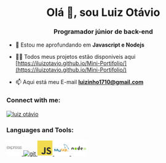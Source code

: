 <h1 align="center">Olá 👋, sou Luiz Otávio</h1>
<h3 align="center">Programador júnior de back-end</h3>

- 🌱 Estou me aprofundando em **Javascript e Nodejs**

- 👨‍💻 Todos meus projetos estão disponiveis aqui [https://iluizotavio.github.io/Mini-Portifolio/](https://iluizotavio.github.io/Mini-Portifolio/)

- 📫 Aqui está meu E-mail **luizinho1710@gmail.com**

<h3 align="left">Connect with me:</h3>
<p align="left">
<a href="https://linkedin.com/in/luiz otávio" target="blank"><img align="center" src="https://raw.githubusercontent.com/rahuldkjain/github-profile-readme-generator/master/src/images/icons/Social/linked-in-alt.svg" alt="luiz otávio" height="30" width="40" /></a>
</p>

<h3 align="left">Languages and Tools:</h3>
<p align="left"> <a href="https://expressjs.com" target="_blank" rel="noreferrer"> <img src="https://raw.githubusercontent.com/devicons/devicon/master/icons/express/express-original-wordmark.svg" alt="express" width="40" height="40"/> </a> <a href="https://git-scm.com/" target="_blank" rel="noreferrer"> <img src="https://www.vectorlogo.zone/logos/git-scm/git-scm-icon.svg" alt="git" width="40" height="40"/> </a> <a href="https://developer.mozilla.org/en-US/docs/Web/JavaScript" target="_blank" rel="noreferrer"> <img src="https://raw.githubusercontent.com/devicons/devicon/master/icons/javascript/javascript-original.svg" alt="javascript" width="40" height="40"/> </a> <a href="https://www.mysql.com/" target="_blank" rel="noreferrer"> <img src="https://raw.githubusercontent.com/devicons/devicon/master/icons/mysql/mysql-original-wordmark.svg" alt="mysql" width="40" height="40"/> </a> <a href="https://nodejs.org" target="_blank" rel="noreferrer"> <img src="https://raw.githubusercontent.com/devicons/devicon/master/icons/nodejs/nodejs-original-wordmark.svg" alt="nodejs" width="40" height="40"/> </a> </p>

